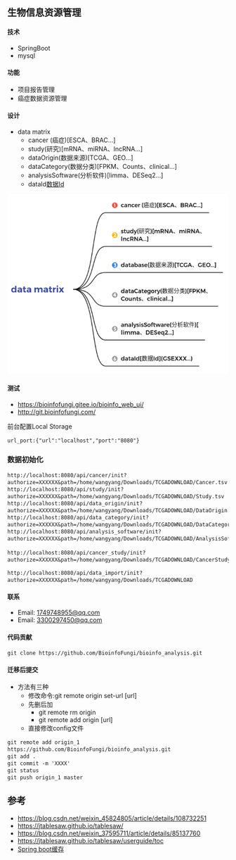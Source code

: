 ## 生物信息资源管理
#### 技术
+ SpringBoot
+ mysql

#### 功能
+ 项目报告管理
+ 癌症数据资源管理

#### 设计
+ data matrix
    + cancer (癌症)[ESCA、BRAC...]
    + study(研究)[mRNA、miRNA、lncRNA...]
    + dataOrigin(数据来源)[TCGA、GEO...]
    + dataCategory(数据分类)[FPKM、Counts、clinical...]
    + analysisSoftware(分析软件)[limma、DESeq2...]
    + dataId[数据Id](GSEXXX...)
    
![](vignettes/cancer.png)

#### 测试
+ <https://bioinfofungi.gitee.io/bioinfo_web_ui/>
+ <http://git.bioinfofungi.com/>

前台配置Local Storage
```
url_port:{"url":"localhost","port":"8080"}
```
### 数据初始化
```
http://localhost:8080/api/cancer/init?authorize=XXXXXX&path=/home/wangyang/Downloads/TCGADOWNLOAD/Cancer.tsv
http://localhost:8080/api/study/init?authorize=XXXXXX&path=/home/wangyang/Downloads/TCGADOWNLOAD/Study.tsv
http://localhost:8080/api/data_origin/init?authorize=XXXXXX&path=/home/wangyang/Downloads/TCGADOWNLOAD/DataOrigin.tsv
http://localhost:8080/api/data_category/init?authorize=XXXXXX&path=/home/wangyang/Downloads/TCGADOWNLOAD/DataCategory.tsv
http://localhost:8080/api/analysis_software/init?authorize=XXXXXX&path=/home/wangyang/Downloads/TCGADOWNLOAD/AnalysisSoftware.tsv

http://localhost:8080/api/cancer_study/init?authorize=XXXXXX&path=/home/wangyang/Downloads/TCGADOWNLOAD/CancerStudy.tsv
```

```
http://localhost:8080/api/data_import/init?authorize=XXXXXX&path=/home/wangyang/Downloads/TCGADOWNLOAD
```

#### 联系
+ Email: 1749748955@qq.com
+ Email: 3300297450@qq.com

#### 代码贡献
```
git clone https://github.com/BioinfoFungi/bioinfo_analysis.git
```
#### 迁移后提交
+ 方法有三种
    + 修改命令:git remote origin set-url [url]
    + 先删后加
        + git remote rm origin
        + git remote add origin [url]
    + 直接修改config文件
```
git remote add origin_1 https://github.com/BioinfoFungi/bioinfo_analysis.git
git add .
git commit -m 'XXXX'
git status
git push origin_1 master
```

## 参考
+ <https://blog.csdn.net/weixin_45824805/article/details/108732251>
+ <https://jtablesaw.github.io/tablesaw/>
+ <https://blog.csdn.net/weixin_37595711/article/details/85137760>
+ <https://jtablesaw.github.io/tablesaw/userguide/toc>
+ [Spring boot缓存](https://blog.csdn.net/rubulai/article/details/85015074/)